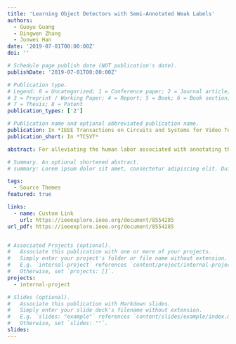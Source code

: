 ```yaml
---
title: 'Learning Object Detectors with Semi-Annotated Weak Labels'
authors:
  - Guoyu Guang
  - Dingwen Zhang
  - Junwei Han
date: '2019-07-01T00:00:00Z'
doi: ''

# Schedule page publish date (NOT publication's date).
publishDate: '2019-07-01T00:00:00Z'

# Publication type.
# Legend: 0 = Uncategorized; 1 = Conference paper; 2 = Journal article;
# 3 = Preprint / Working Paper; 4 = Report; 5 = Book; 6 = Book section;
# 7 = Thesis; 8 = Patent
publication_types: ['2']

# Publication name and optional abbreviated publication name.
publication: In *IEEE Transactions on Circuits and Systems for Video Technology*
publication_short: In *TCSVT*

abstract: For alleviating the human labor associated with annotating the training data for learning object detectors, recent research has focused on semi-supervised object detection (SSOD) and weakly supervised object detection (WSOD) approaches. In SSOD, instead of annotating all the instances in the whole training set, people only need to annotate the part of the training instances using bounding boxes. In WSOD, people need to annotate the image-level tags on all training images to indicate the object categories contained by the corresponding images since more detailed bounding box annotations are no longer needed. Along this line of research, this paper makes a further step to alleviate the human labor in annotating training data, leading to the problem of object detection with semi-annotated weak labels (ODSAWLs). Instead of labeling image-level tags on all training images, ODSAWL only needs the image-level tags for a small portion of the training images, and then, the object detectors can be learned from a small portion of the weakly-labeled training images and from the remaining unlabeled training images. To address such a challenging problem, this paper proposes a cross model co-training framework that collaborates an object localizer and a tag generator in an alternative optimization procedure. Specifically, during the learning procedure, these two (deep) models can transfer the needed knowledge (including labels and visual patterns) between each other. The whole learning procedure is accomplished in a few stages under the guidance of a progressive learning curriculum. To demonstrate the effectiveness of the proposed approach, we implement the comprehensive experiments on three benchmark datasets, where the obtained experimental results are quite encouraging. Notably, by using only about 15% weakly labeled training images, the proposed approach can effectively approach, or even outperform, the state-of-the-art WSOD methods.

# Summary. An optional shortened abstract.
# summary: Lorem ipsum dolor sit amet, consectetur adipiscing elit. Duis posuere tellus ac convallis placerat. Proin tincidunt magna sed ex sollicitudin condimentum.

tags:
  - Source Themes
featured: true

links:
  - name: Custom Link
    url: https://ieeexplore.ieee.org/document/8554285
url_pdf: https://ieeexplore.ieee.org/document/8554285


# Associated Projects (optional).
#   Associate this publication with one or more of your projects.
#   Simply enter your project's folder or file name without extension.
#   E.g. `internal-project` references `content/project/internal-project/index.md`.
#   Otherwise, set `projects: []`.
projects:
  - internal-project

# Slides (optional).
#   Associate this publication with Markdown slides.
#   Simply enter your slide deck's filename without extension.
#   E.g. `slides: "example"` references `content/slides/example/index.md`.
#   Otherwise, set `slides: ""`.
slides:
---
```

